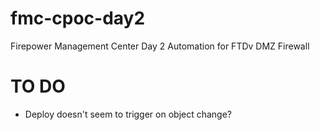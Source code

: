 # fmc-cpoc-day2
Firepower Management Center Day 2 Automation for FTDv DMZ Firewall

# TO DO
- Deploy doesn't seem to trigger on object change?
